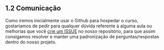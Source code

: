 ## 1.2 Comunicação

Como iremos inicialmente usar o Github para hospedar o curso, gostariamos de pedir para qualquer dúvida referente à alguma aula ou melhorias que você [crie um ISSUE](https://github.com/GiganteDev/Arduino/issues/new) no nosso repositório, para que assim consigamos resolver e manter uma padronização de perguntas/respostas dentro do nosso projeto.
